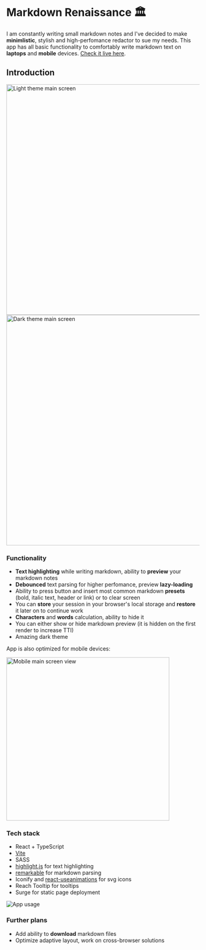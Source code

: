 # Markdown Renaissance 🏛

I am constantly writing small markdown notes and I've decided to make **minimlistic**, stylish and high-perfomance redactor to sue my needs. This app has
all basic functionality to comfortably write markdown text on **laptops** and **mobile** devices. [Check it live here](http://app.markdown-renaissance.surge.sh/).

## Introduction

<img width="600" alt="Light theme main screen" src="https://user-images.githubusercontent.com/103210607/192010143-bf680e0d-b2a5-416f-b317-12dc2fe8dfce.png">
<img width="600" alt="Dark theme main screen" src="https://user-images.githubusercontent.com/103210607/192010336-52b2e5fe-8273-43de-8917-6c0de37cdc3b.png">

### Functionality

- **Text highlighting** while writing markdown, ability to **preview** your markdown notes
- **Debounced** text parsing for higher perfomance, preview **lazy-loading**
- Ability to press button and insert most common markdown **presets** (bold, italic text, header or link) or to clear screen
- You can **store** your session in your browser's local storage and **restore** it later on to continue work
- **Characters** and **words** calculation, ability to hide it
- You can either show or hide markdown preview (it is hidden on the first render to increase TTI)
- Amazing dark theme

App is also optimized for mobile devices:

<img width="425" alt="Mobile main screen view" src="https://user-images.githubusercontent.com/103210607/192011973-95ce0eed-b31b-4f74-ad7c-742460920022.png">

### Tech stack

- React + TypeScript
- [Vite](https://vitejs.dev)
- SASS
- [highlight.js](https://highlightjs.org) for text highlighting
- [remarkable](https://www.npmjs.com/package/remarkable) for markdown parsing
- Iconify and [react-useanimations](https://react.useanimations.com) for svg icons
- Reach Tooltip for tooltips
- Surge for static page deployment

![App usage](https://user-images.githubusercontent.com/103210607/192013405-e4e7f067-5718-4d37-99be-da64c4cf49bd.gif)

### Further plans

- Add ability to **download** markdown files
- Optimize adaptive layout, work on cross-browser solutions
